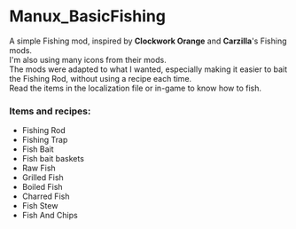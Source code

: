 # Manux_BasicFishing
A simple Fishing mod, inspired by **Clockwork Orange** and **Carzilla**'s Fishing mods.  
I'm also using many icons from their mods.  
The mods were adapted to what I wanted, especially making it easier to bait the Fishing Rod, without using a recipe each time.  
Read the items in the localization file or in-game to know how to fish.  

### Items and recipes:
- Fishing Rod
- Fishing Trap
- Fish Bait
- Fish bait baskets
- Raw Fish
- Grilled Fish
- Boiled Fish
- Charred Fish
- Fish Stew
- Fish And Chips
	
